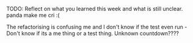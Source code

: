 TODO: Reflect on what you learned this week and what is still unclear.
panda make me cri :(

The refactorising is confusing me and I don't know if the test even run - Don't know if its a me thing or a test thing.
Unknown countdown????
